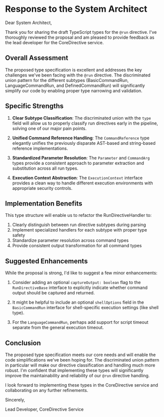 # Response to the System Architect

Dear System Architect,

Thank you for sharing the draft TypeScript types for the `@run` directive. I've thoroughly reviewed the proposal and am pleased to provide feedback as the lead developer for the CoreDirective service.

## Overall Assessment

The proposed type specification is excellent and addresses the key challenges we've been facing with the `@run` directive. The discriminated union pattern for the different subtypes (BasicCommandRun, LanguageCommandRun, and DefinedCommandRun) will significantly simplify our code by enabling proper type narrowing and validation.

## Specific Strengths

1. **Clear Subtype Classification**: The discriminated union with the `type` field will allow us to properly classify run directives early in the pipeline, solving one of our major pain points.

2. **Unified Command Reference Handling**: The `CommandReference` type elegantly unifies the previously disparate AST-based and string-based reference implementations.

3. **Standardized Parameter Resolution**: The `Parameter` and `CommandArg` types provide a consistent approach to parameter extraction and substitution across all run types.

4. **Execution Context Abstraction**: The `ExecutionContext` interface provides a clean way to handle different execution environments with appropriate security controls.

## Implementation Benefits

This type structure will enable us to refactor the RunDirectiveHandler to:

1. Clearly distinguish between run directive subtypes during parsing
2. Implement specialized handlers for each subtype with proper type safety
3. Standardize parameter resolution across command types
4. Provide consistent output transformation for all command types

## Suggested Enhancements

While the proposal is strong, I'd like to suggest a few minor enhancements:

1. Consider adding an optional `captureOutput: boolean` flag to the `RunDirectiveBase` interface to explicitly indicate whether command output should be captured and returned.

2. It might be helpful to include an optional `shellOptions` field in the `BasicCommandRun` interface for shell-specific execution settings (like shell type).

3. For the `LanguageCommandRun`, perhaps add support for script timeout separate from the general execution timeout.

## Conclusion

The proposed type specification meets our core needs and will enable the code simplifications we've been hoping for. The discriminated union pattern in particular will make our directive classification and handling much more robust. I'm confident that implementing these types will significantly improve the maintainability and reliability of our `@run` directive handling.

I look forward to implementing these types in the CoreDirective service and collaborating on any further refinements.

Sincerely,

Lead Developer, CoreDirective Service